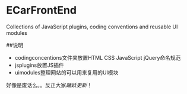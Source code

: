 ECarFrontEnd
==========================

Collections of JavaScript plugins, coding conventions and reusable UI modules

##说明
* codingconcentions文件夹放置HTML CSS JavaScript jQuery命名规范
* jsplugins放置JS插件
* uimodules整理网站的可以用来复用的UI模块

好像是废话么。。反正大家*踊跃更新*！